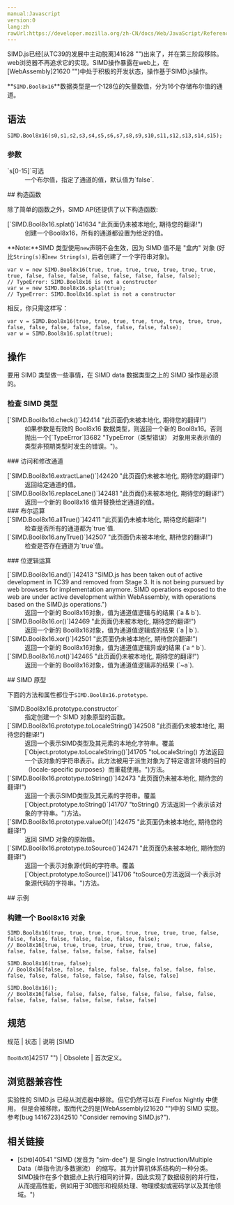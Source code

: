 ```yaml
---
manual:Javascript
version:0
lang:zh
rawUrl:https://developer.mozilla.org/zh-CN/docs/Web/JavaScript/Reference/Global_Objects/Bool8x16
---
```






SIMD.js已经[从TC39的发展中主动脱离]41628 "")出来了，并在第三阶段移除。web浏览器不再追求它的实现。SIMD操作暴露在web上，在[WebAssembly]21620 "")中处于积极的开发状态，操作基于SIMD.js操作。



**`SIMD.Bool8x16`**数据类型是一个128位的矢量数值，分为16个存储布尔值的通道。


## 语法<a name="语法"></a>

```
SIMD.Bool8x16(s0,s1,s2,s3,s4,s5,s6,s7,s8,s9,s10,s11,s12,s13,s14,s15);
```

### 参数<a name="参数"></a>
<dl><dt id=''>`s[0-15]`可选</dt><dd>一个布尔值，指定了通道的值，默认值为`false`.</dd></dl>
## 构造函数<a name="构造函数"></a>


除了简单的函数之外，SIMD API还提供了以下构造函数:

<dl><dt id=''>[`SIMD.Bool8x16.splat()`]41634 "此页面仍未被本地化, 期待您的翻译!")</dt><dd>创建一个Bool8x16，所有的通道都设置为给定的值。</dd></dl>

**Note:**SIMD 类型使用`new`声明不会生效，因为 SIMD 值不是 &quot;盒内&quot; 对象 (好比`String(s)`和`new String(s)`, 后者创建了一个字符串对象)。


```
var v = new SIMD.Bool8x16(true, true, true, true, true, true, true, true, false, false, false, false, false, false, false, false); 
// TypeError: SIMD.Bool8x16 is not a constructor
var w = new SIMD.Bool8x16.splat(true); 
// TypeError: SIMD.Bool8x16.splat is not a constructor
```


相反，你只需这样写：


```
var v = SIMD.Bool8x16(true, true, true, true, true, true, true, true, false, false, false, false, false, false, false, false);
var w = SIMD.Bool8x16.splat(true);
```


## 操作<a name="操作"></a>


要用 SIMD 类型做一些事情，在 SIMD data 数据类型之上的 SIMD 操作是必须的。


### 检查 SIMD 类型<a name="检查_SIMD_类型"></a>
<dl><dt id=''>[`SIMD.Bool8x16.check()`]42414 "此页面仍未被本地化, 期待您的翻译!")</dt><dd>如果参数是有效的 Bool8x16 数据类型，则返回一个新的 Bool8x16。否则抛出一个[`TypeError`]3682 "TypeError（类型错误） 对象用来表示值的类型非预期类型时发生的错误。")。</dd></dl>
### 访问和修改通道<a name="访问和修改通道"></a>
<dl><dt id=''>[`SIMD.Bool8x16.extractLane()`]42420 "此页面仍未被本地化, 期待您的翻译!")</dt><dd>返回给定通道的值。</dd><dt id=''>[`SIMD.Bool8x16.replaceLane()`]42481 "此页面仍未被本地化, 期待您的翻译!")</dt><dd>返回一个新的 Bool8x16 值并替换给定通道的值。</dd><dt id=''>
### 布尔运算<a name="布尔运算"></a>
</dt><dt id=''>[`SIMD.Bool8x16.allTrue()`]42411 "此页面仍未被本地化, 期待您的翻译!")</dt><dd>检查是否所有的通道都为`true`值.</dd><dt id=''>[`SIMD.Bool8x16.anyTrue()`]42507 "此页面仍未被本地化, 期待您的翻译!")</dt><dd>检查是否存在通道为`true`值。</dd></dl>
### 位逻辑运算<a name="位逻辑运算"></a>
<dl><dt id=''>[`SIMD.Bool8x16.and()`]42413 "SIMD.js has been taken out of active development in TC39 and removed from Stage 3. It is not being pursued by web browsers for implementation anymore. SIMD operations exposed to the web are under active development within WebAssembly, with operations based on the SIMD.js operations.")</dt><dd>返回一个新的 Bool8x16对象，值为通道值逻辑与的结果 (`a & b`).</dd><dt id=''>[`SIMD.Bool8x16.or()`]42469 "此页面仍未被本地化, 期待您的翻译!")</dt><dd>返回一个新的 Bool8x16对象，值为通道值逻辑或的结果 (`a | b`).</dd><dt id=''>[`SIMD.Bool8x16.xor()`]42501 "此页面仍未被本地化, 期待您的翻译!")</dt><dd>返回一个新的 Bool8x16对象，值为通道值逻辑异或的结果 (`a ^ b`).</dd><dt id=''>[`SIMD.Bool8x16.not()`]42465 "此页面仍未被本地化, 期待您的翻译!")</dt><dd>返回一个新的 Bool8x16对象，值为通道值逻辑非的结果 (`~a`).</dd></dl>
## SIMD 原型<a name="SIMD_原型"></a>


下面的方法和属性都位于`SIMD.Bool8x16.prototype`.

<dl><dt id=''>`SIMD.Bool8x16.prototype.constructor`</dt><dd>指定创建一个 SIMD 对象原型的函数。</dd><dt id=''>[`SIMD.Bool8x16.prototype.toLocaleString()`]42508 "此页面仍未被本地化, 期待您的翻译!")</dt><dd>返回一个表示SIMD类型及其元素的本地化字符串。覆盖[`Object.prototype.toLocaleString()`]41705 "toLocaleString() 方法返回一个该对象的字符串表示。此方法被用于派生对象为了特定语言环境的目的（locale-specific purposes）而重载使用。")方法。</dd><dt id=''>[`SIMD.Bool8x16.prototype.toString()`]42473 "此页面仍未被本地化, 期待您的翻译!")</dt><dd>返回一个表示SIMD类型及其元素的字符串。覆盖[`Object.prototype.toString()`]41707 "toString() 方法返回一个表示该对象的字符串。")方法。</dd><dt id=''>[`SIMD.Bool8x16.prototype.valueOf()`]42475 "此页面仍未被本地化, 期待您的翻译!")</dt><dd>返回 SIMD 对象的原始值。</dd><dt id=''>[`SIMD.Bool8x16.prototype.toSource()`]42471 "此页面仍未被本地化, 期待您的翻译!")<i></i></dt><dd>返回一个表示对象源代码的字符串。覆盖[`Object.prototype.toSource()`]41706 "toSource()方法返回一个表示对象源代码的字符串。")方法。</dd></dl>
## 示例<a name="示例"></a>

### 构建一个 Bool8x16 对象<a name="构建一个_Bool8x16_对象"></a>

```
SIMD.Bool8x16(true, true, true, true, true, true, true, true, false, false, false, false, false, false, false, false);
// Bool8x16[true, true, true, true, true, true, true, true, false, false, false, false, false, false, false, false]

SIMD.Bool8x16(true, false);
// Bool8x16[false, false, false, false, false, false, false, false, false, false, false, false, false, false, false, false]

SIMD.Bool8x16();
// Bool8x16[false, false, false, false, false, false, false, false, false, false, false, false, false, false, false]
```

## 规范<a name="规范"></a>

规范 | 状态 | 说明 
[SIMD<br></br><small>Bool8x16</small>]42517 "") | Obsolete | 首次定义。 


## 浏览器兼容性<a name="浏览器兼容性"></a>


实验性的 SIMD.js 已经从浏览器中移除。但它仍然可以在 Firefox Nightly 中使用， 但是会被移除，取而代之的是[WebAssembly]21620 "")中的 SIMD 实现。参考[bug 1416723]42510 "Consider removing SIMD.js?").


## 相关链接<a name="相关链接"></a>

* [`SIMD`]40541 "SIMD (发音为 "sim-dee") 是 Single Instruction/Multiple Data（单指令流/多数据流） 的缩写。其为计算机体系结构的一种分类。SIMD操作在多个数据点上执行相同的计算，因此实现了数据级别的并行性，从而提高性能，例如用于3D图形和视频处理、物理模拟或密码学以及其他领域。")



